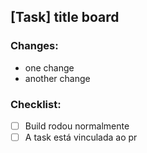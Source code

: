 ## [Task] title board

### Changes:

- one change
- another change

### Checklist:

- [ ] Build rodou normalmente
- [ ] A task está vinculada ao pr